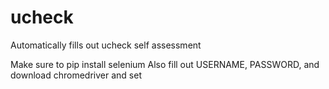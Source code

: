 # ucheck
Automatically fills out ucheck self assessment

Make sure to pip install selenium
Also fill out USERNAME, PASSWORD, and download chromedriver and set
